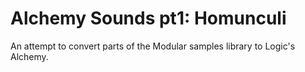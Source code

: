 # Alchemy Sounds pt1: Homunculi

An attempt to convert parts of the Modular samples library to Logic's Alchemy.
